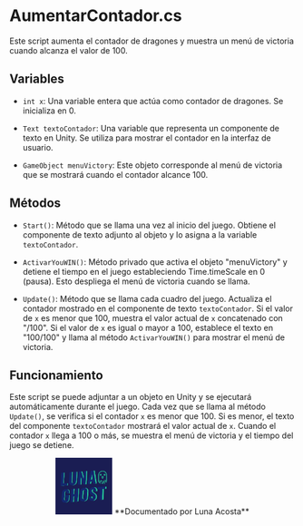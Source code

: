# AumentarContador.cs

Este script aumenta el contador de dragones y muestra un menú de victoria cuando alcanza el valor de 100.

## Variables

- `int x`: Una variable entera que actúa como contador de dragones. Se inicializa en 0.

- `Text textoContador`: Una variable que representa un componente de texto en Unity. Se utiliza para mostrar el contador en la interfaz de usuario.

- `GameObject menuVictory`: Este objeto corresponde al menú de victoria que se mostrará cuando el contador alcance 100.

## Métodos

- `Start()`: Método que se llama una vez al inicio del juego. Obtiene el componente de texto adjunto al objeto y lo asigna a la variable `textoContador`.

- `ActivarYouWIN()`: Método privado que activa el objeto "menuVictory" y detiene el tiempo en el juego estableciendo Time.timeScale en 0 (pausa). Esto despliega el menú de victoria cuando se llama.

- `Update()`: Método que se llama cada cuadro del juego. Actualiza el contador mostrado en el componente de texto `textoContador`. Si el valor de `x` es menor que 100, muestra el valor actual de `x` concatenado con "/100". Si el valor de `x` es igual o mayor a 100, establece el texto en "100/100" y llama al método `ActivarYouWIN()` para mostrar el menú de victoria.

## Funcionamiento

Este script se puede adjuntar a un objeto en Unity y se ejecutará automáticamente durante el juego. Cada vez que se llama al método `Update()`, se verifica si el contador `x` es menor que 100. Si es menor, el texto del componente `textoContador` mostrará el valor actual de `x`. Cuando el contador `x` llega a 100 o más, se muestra el menú de victoria y el tiempo del juego se detiene.








<p align="center">
  <img src="/Imagenes/Logo_LunaGhost.png" alt="LunaGhost" width="100" height="100">
  **Documentado por Luna Acosta**
</p>